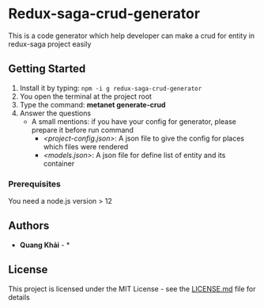 # Redux-saga-crud-generator

This is a code generator which help developer can make a crud for entity in redux-saga project easily

## Getting Started

1. Install it by typing: ```npm -i g redux-saga-crud-generator```
2. You open the terminal at the project root
3. Type the command: **metanet generate-crud**
4. Answer the questions
   - A small mentions: if you have your config for generator, please prepare it before run command
     - *<project-config.json>*: A json file to give the config for places which files were rendered
     - *<models.json>*: A json file for define list of entity and its container

### Prerequisites

You need a node.js version > 12

## Authors

* **Quang Khải** - *

## License

This project is licensed under the MIT License - see the [LICENSE.md](LICENSE.md) file for details
